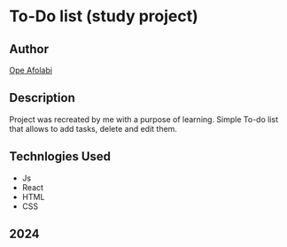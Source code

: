 # To-Do list (study project)

## Author

[Ope Afolabi](https://youtu.be/LoYbN6qoQHA?si=IbzdSn1wLV-uAr0B)

## Description

Project was recreated by me with a purpose of learning. Simple To-do list that allows to add tasks, delete and edit them.


## Technlogies Used

- Js
- React
- HTML
- CSS

## **2024**
